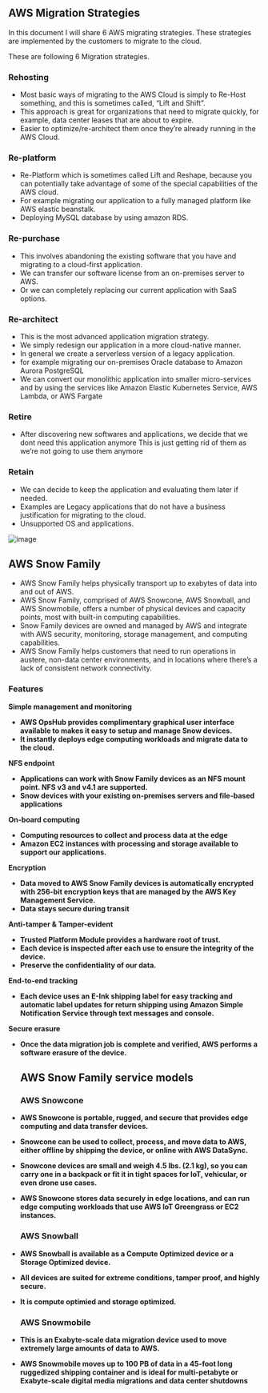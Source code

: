 
<h2> AWS Migration Strategies </h2> 

In this document I will share 6 AWS migrating strategies. These strategies are implemented by the customers to migrate to the cloud.

These are following 6 Migration strategies.

<h3> Rehosting </h3>

- Most basic ways of migrating to the AWS Cloud is simply to Re-Host something, and this is sometimes called, “Lift and Shift”.
- This approach is great for organizations that need to migrate quickly, for example, data center leases that are about to expire.
- Easier to optimize/re-architect them once they’re already running in the AWS Cloud.

<h3> Re-platform </h3>

- Re-Platform which is sometimes called Lift and Reshape, because you can potentially take advantage of some of the special capabilities of the AWS cloud.
- For example migrating our application to a fully managed platform like AWS elastic beanstalk.
- Deploying MySQL database by using amazon RDS. 

<h3> Re-purchase </h3>

- This involves abandoning the existing software that you have and migrating to a cloud-first application.
- We can transfer our software license from an on-premises server to AWS.
- Or we can completely replacing our current application with SaaS options.

<h3> Re-architect  </h3>

- This is the most advanced application migration strategy.
- We simply redesign our application in a more cloud-native manner.
- In general we create a serverless version of a legacy application.
- for example migrating our on-premises Oracle database to Amazon Aurora PostgreSQL
- We can convert our monolithic application into smaller micro-services and by using the services like Amazon Elastic Kubernetes Service, AWS Lambda, or AWS Fargate

<h3> Retire  </h3>

- After discovering new softwares and applications, we decide that we dont need this application anymore This is just getting rid of them as we’re not going to use them anymore


<h3> Retain  </h3>

- We can decide to keep the application and evaluating them later if needed.
- Examples are Legacy applications that do not have a business justification for migrating to the cloud.
- Unsupported OS and applications.

![image](https://user-images.githubusercontent.com/58930229/191357207-6cb1062a-6e85-4957-ab27-add4f2f56845.png)

<h2> AWS Snow Family </h2>

- AWS Snow Family helps physically transport up to exabytes of data into and out of AWS.
- AWS Snow Family, comprised of AWS Snowcone, AWS Snowball, and AWS Snowmobile, offers a number of physical devices and capacity points, most with built-in computing capabilities.
- Snow Family devices are owned and managed by AWS and integrate with AWS security, monitoring, storage management, and computing capabilities.
- AWS Snow Family helps customers that need to run operations in austere, non-data center environments, and in locations where there’s a lack of consistent network connectivity.

<h3>Features </h3>

<b>Simple management and monitoring <b> 

- AWS OpsHub provides complimentary graphical user interface available to makes it easy to setup and manage Snow devices.
-  It instantly deploys edge computing workloads and migrate data to the cloud.

<b> NFS endpoint </b>
  
- Applications can work with Snow Family devices as an NFS mount point. NFS v3 and v4.1 are supported. 
- Snow devices with your existing on-premises servers and file-based applications  
  
<b> On-board computing </b>

- Computing resources to collect and process data at the edge   
- Amazon EC2 instances with processing and storage available to support our applications.
  
<b> Encryption </b>

- Data moved to AWS Snow Family devices is automatically encrypted with 256-bit encryption keys that are managed by the AWS Key Management Service.
- Data stays secure during transit
  
<b> Anti-tamper & Tamper-evident </b>

- Trusted Platform Module provides a hardware root of trust. 
- Each device is inspected after each use to ensure the integrity of the device.
- Preserve the confidentiality of our data.  
  
<b> End-to-end tracking </b>

- Each device uses an E-Ink shipping label for easy tracking and automatic label updates for return shipping using Amazon Simple Notification Service through text messages and console.  
  
<b>Secure erasure </b>

- Once the data migration job is complete and verified, AWS performs a software erasure of the device.
  
  <h2> AWS Snow Family service models </h2>
  
  <h3> AWS Snowcone </h3>
  
- AWS Snowcone is portable, rugged, and secure that provides edge computing and data transfer devices.
- Snowcone can be used to collect, process, and move data to AWS, either offline by shipping the device, or online with AWS DataSync.
- Snowcone devices are small and weigh 4.5 lbs. (2.1 kg), so you can carry one in a backpack or fit it in tight spaces for IoT, vehicular, or even drone use cases.
- AWS Snowcone stores data securely in edge locations, and can run edge computing workloads that use AWS IoT Greengrass or EC2 instances.
  
  <h3> AWS Snowball </h3>
  
- AWS Snowball is available as a Compute Optimized device or a Storage Optimized device.
- All devices are suited for extreme conditions, tamper proof, and highly secure.  
- It is compute optimied and storage optimized.   
  
  <h3> AWS Snowmobile </h3>
  
- This is an Exabyte-scale data migration device used to move extremely large amounts of data to AWS.
- AWS Snowmobile moves up to 100 PB of data in a 45-foot long ruggedized shipping container and is ideal for multi-petabyte or Exabyte-scale digital media migrations and data center shutdowns  
  
  
